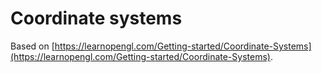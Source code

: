 # Coordinate systems

Based on [https://learnopengl.com/Getting-started/Coordinate-Systems](https://learnopengl.com/Getting-started/Coordinate-Systems).
